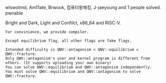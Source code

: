 wlswotmd, Am11ate, Brwook, 컴퓨터왕해킹, J-jaeyoung and 1 people solved.
pwnable

Bright and Dark, Light and Confilct, x86_64 and RISC-V.

    For convinience, we provide compiler.

    Except equilibrium flag, all other flags are fake flags.

    Intended difficulty is QWV::antagonism < QWV::equilibrium < QWV::fracture.
    Only QWV::antagonism's user and kernel program is different from others. (It supports uploading your own binary)
    You can solve QWV::equilibrium and QWV::antagonism independently.
    You must solve QWV::equilibrium and QWV::antagonism to solve QWV::fracture.
